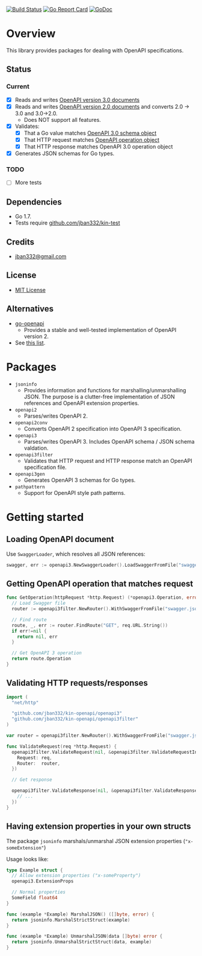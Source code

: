 [![Build Status](https://travis-ci.org/jban332/kin-openapi.svg?branch=master)](https://travis-ci.org/jban332/kin-openapi)
[![Go Report Card](https://goreportcard.com/badge/github.com/jban332/kin-openapi)](https://goreportcard.com/report/github.com/jban332/kin-openapi)
[![GoDoc](https://godoc.org/github.com/jban332/kin-openapi?status.svg)](https://godoc.org/github.com/jban332/kin-openapi)

# Overview
This library provides packages for dealing with OpenAPI specifications.

## Status
### Current
  * [X] Reads and writes [OpenAPI version 3.0 documents](https://github.com/OAI/OpenAPI-Specification/blob/OpenAPI.next/README.md)
  * [X] Reads and writes [OpenAPI version 2.0 documents](https://github.com/OAI/OpenAPI-Specification/blob/master/versions/2.0.md) and converts 2.0 -> 3.0 and 3.0->2.0.
    * Does NOT support all features.
  * [X] Validates:
    * [X] That a Go value matches [OpenAPI 3.0 schema object](https://github.com/OAI/OpenAPI-Specification/blob/OpenAPI.next/versions/3.0.md#schemaObject)
    * [X] That HTTP request matches [OpenAPI operation object](https://github.com/OAI/OpenAPI-Specification/blob/OpenAPI.next/versions/3.0.md#operationObject)
    * [X] That HTTP response matches OpenAPI 3.0 operation object
  * [X] Generates JSON schemas for Go types.

### TODO
  * [ ] More tests

## Dependencies
  * Go 1.7.
  * Tests require [github.com/jban332/kin-test](https://github.com/jban332/kin-test)

## Credits
  * jban332@gmail.com

## License
  * [MIT License](LICENSE)

## Alternatives
  * [go-openapi](https://github.com/go-openapi)
    * Provides a stable and well-tested implementation of OpenAPI version 2.
  * See [this list](https://github.com/OAI/OpenAPI-Specification/blob/OpenAPI.next/IMPLEMENTATIONS.md).

# Packages
  * `jsoninfo`
    * Provides information and functions for marshalling/unmarshalling JSON. The purpose is a clutter-free implementation of JSON references and OpenAPI extension properties.
  * `openapi2`
    * Parses/writes OpenAPI 2.
  * `openapi2conv`
    * Converts OpenAPI 2 specification into OpenAPI 3 specification.
  * `openapi3`
    * Parses/writes OpenAPI 3. Includes OpenAPI schema / JSON schema valdation.
  * `openapi3filter`
    * Validates that HTTP request and HTTP response match an OpenAPI specification file.
  * `openapi3gen`
    * Generates OpenAPI 3 schemas for Go types.
  * `pathpattern`
    * Support for OpenAPI style path patterns.


# Getting started
## Loading OpenAPI document
Use `SwaggerLoader`, which resolves all JSON references:
```go
swagger, err := openapi3.NewSwaggerLoader().LoadSwaggerFromFile("swagger.json")
```

## Getting OpenAPI operation that matches request
```go
func GetOperation(httpRequest *http.Request) (*openapi3.Operation, error) {
  // Load Swagger file
  router := openapi3filter.NewRouter().WithSwaggerFromFile("swagger.json")

  // Find route
  route, _, err := router.FindRoute("GET", req.URL.String())
  if err!=nil {
    return nil, err
  }

  // Get OpenAPI 3 operation
  return route.Operation
}
```

## Validating HTTP requests/responses
```go
import (
  "net/http"

  "github.com/jban332/kin-openapi/openapi3"
  "github.com/jban332/kin-openapi/openapi3filter"
)

var router = openapi3filter.NewRouter().WithSwaggerFromFile("swagger.json")

func ValidateRequest(req *http.Request) {
  openapi3filter.ValidateRequest(nil, &openapi3filter.ValidateRequestInput {
    Request: req,
    Router:  router,
  })

  // Get response

  openapi3filter.ValidateResponse(nil, &openapi3filter.ValidateResponseInput {
    // ...
  })
}

```

## Having extension properties in your own structs
The package `jsoninfo` marshals/unmarshal JSON extension properties (`"x-someExtension"`)

Usage looks like:
```go
type Example struct {
  // Allow extension properties ("x-someProperty")
  openapi3.ExtensionProps

  // Normal properties
  SomeField float64
}

func (example *Example) MarshalJSON() ([]byte, error) {
  return jsoninfo.MarshalStrictStruct(example)
}

func (example *Example) UnmarshalJSON(data []byte) error {
  return jsoninfo.UnmarshalStrictStruct(data, example)
}
```
